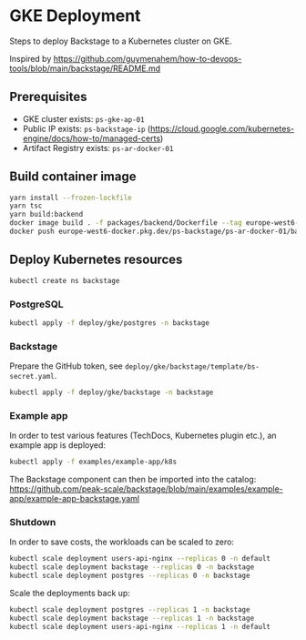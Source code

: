 # GKE Deployment

Steps to deploy Backstage to a Kubernetes cluster on GKE.

Inspired by <https://github.com/guymenahem/how-to-devops-tools/blob/main/backstage/README.md>

## Prerequisites

- GKE cluster exists: `ps-gke-ap-01`
- Public IP exists: `ps-backstage-ip` (<https://cloud.google.com/kubernetes-engine/docs/how-to/managed-certs>)
- Artifact Registry exists: `ps-ar-docker-01`

## Build container image

```sh
yarn install --frozen-lockfile
yarn tsc
yarn build:backend
docker image build . -f packages/backend/Dockerfile --tag europe-west6-docker.pkg.dev/ps-backstage/ps-ar-docker-01/backstage:1.0.0 --platform linux/amd64
docker push europe-west6-docker.pkg.dev/ps-backstage/ps-ar-docker-01/backstage:1.0.0
```

## Deploy Kubernetes resources

```sh
kubectl create ns backstage
```

### PostgreSQL

```sh
kubectl apply -f deploy/gke/postgres -n backstage
```

### Backstage

Prepare the GitHub token, see `deploy/gke/backstage/template/bs-secret.yaml`.

```sh
kubectl apply -f deploy/gke/backstage -n backstage
```

### Example app

In order to test various features (TechDocs, Kubernetes plugin etc.), an example app is deployed:

```sh
kubectl apply -f examples/example-app/k8s
```

The Backstage component can then be imported into the catalog: <https://github.com/peak-scale/backstage/blob/main/examples/example-app/example-app-backstage.yaml>

### Shutdown

In order to save costs, the workloads can be scaled to zero:

```sh
kubectl scale deployment users-api-nginx --replicas 0 -n default
kubectl scale deployment backstage --replicas 0 -n backstage
kubectl scale deployment postgres --replicas 0 -n backstage
```

Scale the deployments back up:

```sh
kubectl scale deployment postgres --replicas 1 -n backstage
kubectl scale deployment backstage --replicas 1 -n backstage
kubectl scale deployment users-api-nginx --replicas 1 -n default
```
